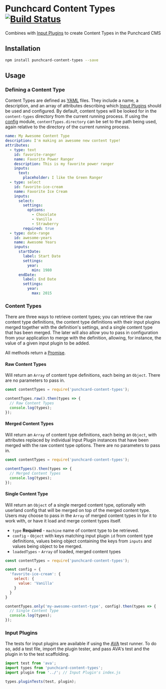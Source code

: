 # Punchcard Content Types [![Build Status](https://travis-ci.org/punchcard-cms/content-types.svg?branch=master)](https://travis-ci.org/punchcard-cms/content-types)

Combines with [Input Plugins](https://www.npmjs.com/browse/keyword/input-plugin) to create Content Types in the Punchcard CMS

## Installation

```bash
npm install punchcard-content-types --save
```

## Usage

### Defining a Content Type

Content Types are defined as [YAML](http://yaml.org/) files. They include a name, a description, and an array of attributes describing which [Input Plugins](https://www.npmjs.com/browse/keyword/input-plugin) should be used and configured. By default, content types will be looked for in the `content-types` directory from the current running process. If using the [config](https://www.npmjs.com/package/config) module, `contentTypes.directory` can be set to the path being used, again relative to the directory of the current running process.

```yaml
name: My Awesome Content Type
description: I'm making an awesome new content type!
attributes:
  - type: text
    id: favorite-ranger
    name: Favorite Power Ranger
    description: This is my favorite power ranger
    inputs:
      text:
        placeholder: I like the Green Ranger
  - type: select
    id: favorite-ice-cream
    name: Favorite Ice Cream
    inputs:
      select:
        settings:
          options:
            - Chocolate
            - Vanilla
            - Strawberry
        required: true
  - type: date-range
    id: awesome-years
    name: Awesome Years
    inputs:
      startDate:
        label: Start Date
        settings:
          year:
            min: 1980
      endDate:
        label: End Date
        settings:
          year:
            max: 2015
```

### Content Types

There are three ways to retrieve content types; you can retrieve the raw content type definitions, the content type definitions with their input plugins merged together with the definition's settings, and a single content type that has been merged. The later will also allow you to pass in configuration from your application to merge with the definition, allowing, for instance, the value of a given input plugin to be added.

All methods return a [Promise](https://developer.mozilla.org/en-US/docs/Web/JavaScript/Reference/Global_Objects/Promise).

#### Raw Content Types

Will return an `Array` of content type definitions, each being an `Object`. There are no parameters to pass in.

```javascript
const contentTypes = require('punchcard-content-types');

contentTypes.raw().then(types => {
  // Raw Content Types
  console.log(types);
});
```

#### Merged Content Types

Will return an `Array` of content type definitions, each being an `Object`, with attributes replaced by individual Input Plugin instances that have been merged with the raw content type options. There are no parameters to pass in.

```javascript
const contentTypes = require('punchcard-content-types');

contentTypes().then(types => {
  // Merged Content Types
  console.log(types);
});
```

#### Single Content Type

Will return an `Object` of a single merged content type, optionally with userland config that will be merged on top of the merged content type. Users may choose to pass in the `Array` of merged content types in for it to work with, or have it load and merge content types itself.

* `type` **Required** - `machine` name of content type to be retrieved.
* `config` - `Object` with keys matching input plugin `id` from content type definitions, values being object containing the keys from `inputs` and values being object to be merged.
* `loadedTypes` - `Array` of loaded, merged content types


```javascript
const contentTypes = require('punchcard-content-types');

const config = {
  'favorite-ice-cream': {
    select: {
      value: 'Vanilla'
    }
  }
}

contentTypes.only('my-awesome-content-type', config).then(types => {
  // Single Content Type
  console.log(types);
});
```

### Input Plugins

The tests for input plugins are available if using the [AVA](https://github.com/sindresorhus/ava) test runner. To do so, add a test file, import the plugin tester, and pass AVA's test and the plugin in to the test scaffolding.

```javascript
import test from 'ava';
import types from 'punchcard-content-types';
import plugin from '../'; // Input Plugin's index.js

types.pluginTests(test, plugin);
```
